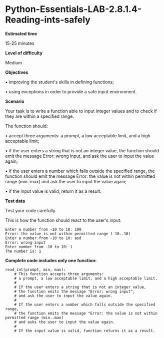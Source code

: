 # Python-Essentials-LAB-2.8.1.4-Reading-ints-safely

**Estimated time**

15-25 minutes

**Level of difficulty**

Medium

**Objectives**

•	improving the student's skills in defining functions;

•	using exceptions in order to provide a safe input environment.

**Scenario**

Your task is to write a function able to input integer values and to check if they are within a specified range.

The function should:

•	accept three arguments: a prompt, a low acceptable limit, and a high acceptable limit;

•	if the user enters a string that is not an integer value, the function should emit the message Error: wrong input, and ask the user to input the value again;

•	if the user enters a number which falls outside the specified range, the function should emit the message Error: the value is not within permitted range (min..max) and ask the user to input the value again;

•	if the input value is valid, return it as a result.

**Test data**

Test your code carefully.

This is how the function should react to the user's input:
```
Enter a number from -10 to 10: 100
Error: the value is not within permitted range (-10..10)
Enter a number from -10 to 10: asd
Error: wrong input
Enter number from -10 to 10: 1
The number is: 1
```

**Complete code includes only one function:**

```
read_int(prompt, min, max):
    # This function accepts three arguments:
    # a prompt, a low acceptable limit, and a high acceptable limit.
    #
    # If the user enters a string that is not an integer value,
    # the function emits the message "Error: wrong input",
    # and ask the user to input the value again.
    #
    # If the user enters a number which falls outside the specified range,
    # the function emits the message "Error: the value is not within permitted range (min..max)
    # and asks the user to input the value again.
    #
    # If the input value is valid, function returns it as a result.
```
